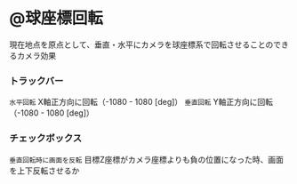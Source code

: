 # @球座標回転
現在地点を原点として、垂直・水平にカメラを球座標系で回転させることのできるカメラ効果

### トラックバー
`水平回転` X軸正方向に回転（-1080 - 1080 [deg]） 
`垂直回転` Y軸正方向に回転（-1080 - 1080 [deg]）  

### チェックボックス
`垂直回転時に画面を反転` 目標Z座標がカメラ座標よりも負の位置になった時、画面を上下反転させるか  